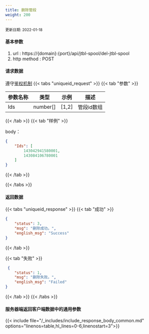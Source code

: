 ```yaml
---
title: 删除管段
weight: 200
---
```


<small>更新日期: 2022-01-18</small>

#### 基本参数
1. url : https://{domain}:{port}/api/jtbl-spool/del-jtbl-spool
2. http method : POST

#### 请求数据
遵守[鉴权机制](/auth/)
{{< tabs "uniqueid_request" >}}
{{< tab "参数" >}} 

|  参数名称   |  类型 |  示例 |  描述 |
|  ----  | ----  | ----  | ----  |
|  Ids  | number[]  | [1,2]  | 管段id数组 |
 

{{< /tab >}}
{{< tab "样例" >}}

body： 

```json
{
    "Ids": [
        143042941580001,
        143084106780001
    ]
}
```
{{< /tab >}}

{{< /tabs >}}


#### 返回数据


{{< tabs "uniqueid_response" >}}
{{< tab "成功" >}} 
```json
{
    "status": 3,
    "msg": "删除成功。",
    "english_msg": "Success"
}
```   
{{< /tab >}}

{{< tab "失败" >}}
```json
 {
    "status": 1,
    "msg": "删除失败。",
    "english_msg": "Failed"
}
```
{{< /tab >}}
{{< /tabs >}}
 
#### 服务器端返回客户端数据中的通用参数

{{< include file="/_includes/include_response_body_common.md"  options="linenos=table,hl_lines=0-6,linenostart=3">}}
